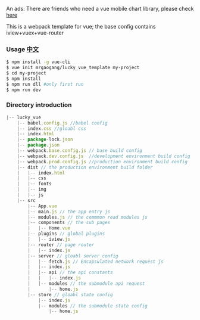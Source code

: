 An ads: There are friends who need a vue mobile chart library, please check [here](https://github.com/MrGaoGang/oview)

This is a webpack template for vue; the base config contains iview+vuex+vue-router

### Usage [中文](https://github.com/MrGaoGang/lucky_vue_template/blob/master/zh_cn_readme.md)

``` bash
$ npm install -g vue-cli
$ vue init mrgaogang/lucky_vue_template my-project
$ cd my-project
$ npm install
$ npm run dll #only first run 
$ npm run dev
```

### Directory introduction
```js
|-- lucky_vue
    |-- babel.config.js //babel config
    |-- index.css //gloabl css
    |-- index.html
    |-- package-lock.json
    |-- package.json
    |-- webpack.base.config.js // base build config
    |-- webpack.dev.config.js  //development environment build config
    |-- webpack.prod.config.js //production environment build config
    |-- dist // the production environment build folder
    |   |-- index.html
    |   |-- css
    |   |-- fonts
    |   |-- img
    |   |-- js
    |-- src
        |-- App.vue
        |-- main.js // the app entry js
        |-- modules.js // the commmon read modules js
        |-- components // the sub pages
        |   |-- Home.vue
        |-- plugins // global plugins 
        |   |-- iview.js
        |-- router // page router
        |   |-- index.js
        |-- server // gloabl server config 
        |   |-- fetch.js // Encapsulated network request js
        |   |-- index.js
        |   |-- api // the api constants
        |   |   |-- index.js
        |   |-- modules // the submodule api request
        |       |-- home.js
        |-- store // gloabl state config
            |-- index.js
            |-- modules // the submodule state config 
                |-- home.js
```
